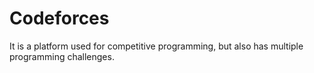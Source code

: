 # Codeforces
It is a platform used for competitive programming, but also has multiple programming challenges.
